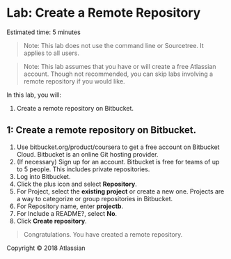 # Lab: Create a Remote Repository

Estimated time: 5 minutes

> Note: This lab does not use the command line or Sourcetree. It applies to all users.

> Note: This lab assumes that you have or will create a free Atlassian account. Though not recommended, you can skip labs involving a remote repository if you would like.

In this lab, you will:
1. Create a remote repository on Bitbucket.

## 1:  Create a remote repository on Bitbucket.
1. Use bitbucket.org/product/coursera to get a free account on Bitbucket Cloud. Bitbucket is an online Git hosting provider.
2. (If necessary) Sign up for an account. Bitbucket is free for teams of up to 5 people. This includes private repositories.
3. Log into Bitbucket.
4. Click the plus icon and select **Repository**.
5. For Project, select the **existing project** or create a new one. Projects are a way to categorize or group repositories in Bitbucket.
6. For Repository name, enter **projectb**.
7. For Include a README?, select **No**.
8. Click **Create repository**.
> Congratulations. You have created a remote repository.

Copyright © 2018 Atlassian